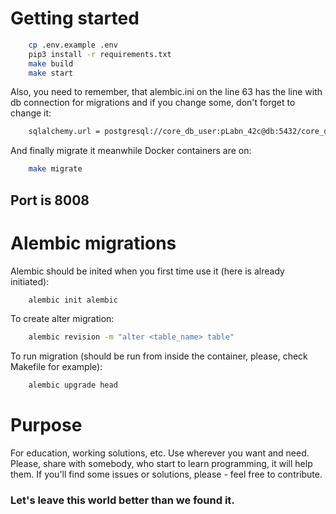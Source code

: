 # Getting started
```bash
    cp .env.example .env
    pip3 install -r requirements.txt
    make build
    make start
```
Also, you need to remember, that alembic.ini on the line 63 has the line with db connection for migrations and if you change some, don't forget to change it:
```bash
    sqlalchemy.url = postgresql://core_db_user:pLabn_42c@db:5432/core_db
```
And finally migrate it meanwhile Docker containers are on:
```bash
    make migrate
```
## Port is 8008

# Alembic migrations
Alembic should be inited when you first time use it (here is already initiated):
```bash
    alembic init alembic
```
To create alter migration:
```bash
    alembic revision -m "alter <table_name> table"
```
To run migration (should be run from inside the container, please, check Makefile for example):
```bash
    alembic upgrade head
```

# Purpose
For education, working solutions, etc. Use wherever you want and need. Please, share with somebody, who start to learn programming, it will help them.
If you'll find some issues or solutions, please - feel free to contribute.
### Let's leave this world better than we found it.
